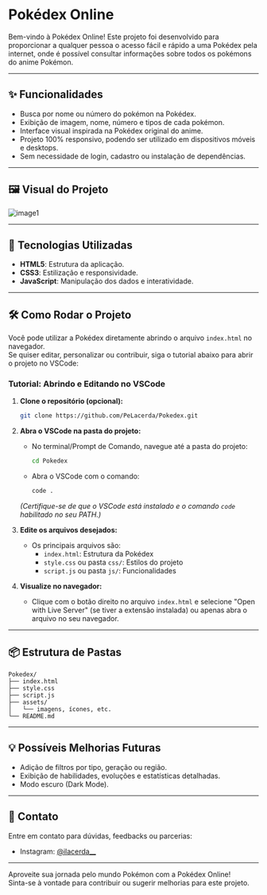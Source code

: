 # Pokédex Online

Bem-vindo à Pokédex Online! Este projeto foi desenvolvido para proporcionar a qualquer pessoa o acesso fácil e rápido a uma Pokédex pela internet, onde é possível consultar informações sobre todos os pokémons do anime Pokémon.

---

## ✨ Funcionalidades

- Busca por nome ou número do pokémon na Pokédex.
- Exibição de imagem, nome, número e tipos de cada pokémon.
- Interface visual inspirada na Pokédex original do anime.
- Projeto 100% responsivo, podendo ser utilizado em dispositivos móveis e desktops.
- Sem necessidade de login, cadastro ou instalação de dependências.

---

## 🖼️ Visual do Projeto

![image1](image1)

---

## 🚀 Tecnologias Utilizadas

- **HTML5**: Estrutura da aplicação.
- **CSS3**: Estilização e responsividade.
- **JavaScript**: Manipulação dos dados e interatividade.

---

## 🛠️ Como Rodar o Projeto

Você pode utilizar a Pokédex diretamente abrindo o arquivo `index.html` no navegador.  
Se quiser editar, personalizar ou contribuir, siga o tutorial abaixo para abrir o projeto no VSCode:

### Tutorial: Abrindo e Editando no VSCode

1. **Clone o repositório (opcional):**
   ```bash
   git clone https://github.com/PeLacerda/Pokedex.git
   ```

2. **Abra o VSCode na pasta do projeto:**
   - No terminal/Prompt de Comando, navegue até a pasta do projeto:
     ```bash
     cd Pokedex
     ```
   - Abra o VSCode com o comando:
     ```bash
     code .
     ```
   *(Certifique-se de que o VSCode está instalado e o comando `code` habilitado no seu PATH.)*

3. **Edite os arquivos desejados:**
   - Os principais arquivos são:
     - `index.html`: Estrutura da Pokédex
     - `style.css` ou pasta `css/`: Estilos do projeto
     - `script.js` ou pasta `js/`: Funcionalidades

4. **Visualize no navegador:**
   - Clique com o botão direito no arquivo `index.html` e selecione "Open with Live Server" (se tiver a extensão instalada) ou apenas abra o arquivo no seu navegador.

---

## 📦 Estrutura de Pastas

```
Pokedex/
├── index.html
├── style.css
├── script.js
├── assets/
│   └── imagens, ícones, etc.
└── README.md
```

---

## 💡 Possíveis Melhorias Futuras

- Adição de filtros por tipo, geração ou região.
- Exibição de habilidades, evoluções e estatísticas detalhadas.
- Modo escuro (Dark Mode).

---

## 📲 Contato

Entre em contato para dúvidas, feedbacks ou parcerias:

- Instagram: [@ilacerda__](https://instagram.com/ilacerda__)

---

Aproveite sua jornada pelo mundo Pokémon com a Pokédex Online!  
Sinta-se à vontade para contribuir ou sugerir melhorias para este projeto.
